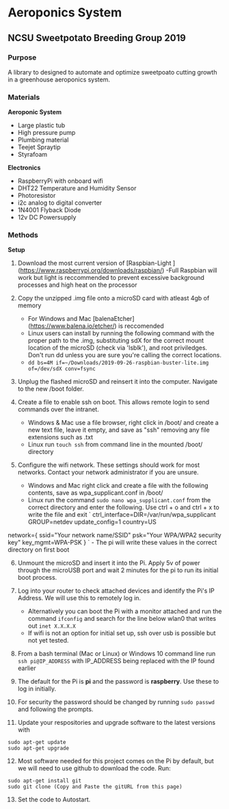 # Aeroponics System
## NCSU Sweetpotato Breeding Group 2019


### Purpose

A library to designed to automate and optimize sweetpoato cutting growth in a greenhouse aeroponics system. 


### Materials

**Aeroponic System**
- Large plastic tub
- High pressure pump
- Plumbing material
- Teejet Spraytip
- Styrafoam

**Electronics**
- RaspberryPi with onboard wifi
- DHT22 Temperature and Humidity Sensor
- Photoresistor
- i2c analog to digital converter
- 1N4001 Flyback Diode
- 12v DC Powersupply

### Methods

**Setup**
1. Download the most current version of [Raspbian-Light ] (https://www.raspberrypi.org/downloads/raspbian/)
      -Full Raspbian will work but light is reccommended to prevent excessive background processes and high heat on the processor
      
2. Copy the unzipped .img file onto a microSD card with atleast 4gb of memory
      - For Windows and Mac [balenaEtcher] (https://www.balena.io/etcher/) is reccomended
      - Linux users can install by running the following command with the proper path to the .img, substituting sdX for the correct mount location of the microSD (check via 'lsblk'), and root priviledges. Don't run dd unless you are sure you're calling the correct locations.
      - `dd bs=4M if=~/Downloads/2019-09-26-raspbian-buster-lite.img of=/dev/sdX conv=fsync`
      
3. Unplug the flashed microSD and reinsert it into the computer. Navigate to the new /boot folder.

4. Create a file to enable ssh on boot. This allows remote login to send commands over the intranet.
      - Windows & Mac use a file browser, right click in /boot/ and create a new text file, leave it empty, and save as "ssh" removing any file extensions such as .txt
      - Linux run `touch ssh` from command line in the mounted /boot/ directory
      
5. Configure the wifi network. These settings should work for most networks. Contact your network administrator if you are unsure. 
      - Windows and Mac right click and create a file with the following contents, save as wpa_supplicant.conf in /boot/
      - Linux run the command `sudo nano wpa_supplicant.conf` from the correct directory and enter the following. Use ctrl + o and ctrl + x to write the file and exit
`
ctrl_interface=DIR=/var/run/wpa_supplicant GROUP=netdev
update_config=1
country=US

network={
     ssid="Your network name/SSID"
     psk="Your WPA/WPA2 security key"
     key_mgmt=WPA-PSK
}
`
      - The pi will write these values in the correct directory on first boot

6. Unmount the microSD and insert it into the Pi. Apply 5v of power through the microUSB port and wait 2 minutes for the pi to run its initial boot process. 

7. Log into your router to check attached devices and identify the Pi's IP Address. We will use this to remotely log in.
    - Alternatively you can boot the Pi with a monitor attached and run the command `ifconfig` and search for the line below wlan0 that writes out `inet X.X.X.X`
    - If wifi is not an option for initial set up, ssh over usb is possible but not yet tested. 
8. From a bash terminal (Mac or Linux) or Windows 10 command line run `ssh pi@IP_ADDRESS` with IP_ADDRESS being replaced with the IP found earlier

9. The default for the Pi is **pi** and the password is **raspberry**. Use these to log in initially.

10. For security the password should be changed by running `sudo passwd` and following the prompts.

11. Update your respositories and upgrade software to the latest versions with 
```
sudo apt-get update
sudo apt-get upgrade
```
12. Most software needed for this project comes on the Pi by default, but we will need to use github to download the code. Run:
```
sudo apt-get install git
sudo git clone (Copy and Paste the gitURL from this page)
```
13. Set the code to Autostart.
